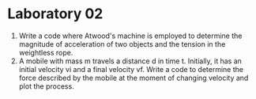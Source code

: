 # Laboratory 02

1. Write a code where Atwood's machine is employed to determine the magnitude of acceleration of two objects and the tension in the weightless rope.
2. A mobile with mass m travels a distance d in time t. Initially, it has an initial velocity vi and a final velocity vf. Write a code to determine the force described by the mobile at the moment of changing velocity and plot the process.

